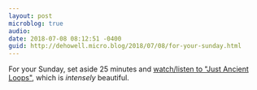 ```yaml
---
layout: post
microblog: true
audio: 
date: 2018-07-08 08:12:51 -0400
guid: http://dehowell.micro.blog/2018/07/08/for-your-sunday.html
---
```

For your Sunday, set aside 25 minutes and [watch/listen to "Just Ancient Loops"](
[www.youtube.com/watch](https://www.youtube.com/watch?v=EV9Z5nxi1Mc&t=1s)), which is _intensely_ beautiful.

